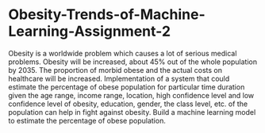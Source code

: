 # Obesity-Trends-of-Machine-Learning-Assignment-2
Obesity is a worldwide problem which causes a lot of serious medical problems. Obesity will be increased, about 45% out of the whole population by 2035. The proportion of morbid obese and the actual costs on healthcare will be increased. Implementation of a system that could estimate the percentage of obese population for particular time duration given the age range, income range, location, high confidence level and low confidence level of obesity, education, gender, the class level, etc. of the population can help in fight against obesity.    Build a machine learning model to estimate the percentage of obese population.
